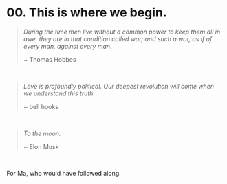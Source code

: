 # 00. This is where we begin.

> _During the time men live without a common power to keep them all in awe, they are in that condition called war; and such a war, as if of every man, against every man._
> 
> ~ Thomas Hobbes

&nbsp;

> _Love is profoundly political. Our deepest revolution will come when we understand this truth._
> 
> ~ bell hooks

&nbsp;

> _To the moon._
> 
> ~ Elon Musk

&nbsp;

For Ma, who would have followed along.